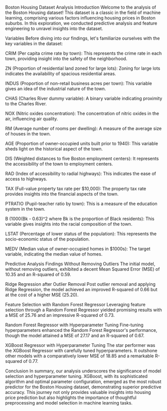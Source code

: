Boston Housing Dataset Analysis
Introduction
Welcome to the analysis of the Boston Housing dataset! This dataset is a classic in the field of machine learning, comprising various factors influencing housing prices in Boston suburbs. In this exploration, we conducted predictive analysis and feature engineering to unravel insights into the dataset.

Variables
Before diving into our findings, let's familiarize ourselves with the key variables in the dataset:

CRIM (Per capita crime rate by town): This represents the crime rate in each town, providing insight into the safety of the neighborhood.

ZN (Proportion of residential land zoned for large lots): Zoning for large lots indicates the availability of spacious residential areas.

INDUS (Proportion of non-retail business acres per town): This variable gives an idea of the industrial nature of the town.

CHAS (Charles River dummy variable): A binary variable indicating proximity to the Charles River.

NOX (Nitric oxides concentration): The concentration of nitric oxides in the air, influencing air quality.

RM (Average number of rooms per dwelling): A measure of the average size of houses in the town.

AGE (Proportion of owner-occupied units built prior to 1940): This variable sheds light on the historical aspect of the town.

DIS (Weighted distances to five Boston employment centers): It represents the accessibility of the town to employment centers.

RAD (Index of accessibility to radial highways): This indicates the ease of access to highways.

TAX (Full-value property tax rate per $10,000): The property tax rate provides insights into the financial aspects of the town.

PTRATIO (Pupil-teacher ratio by town): This is a measure of the education system in the town.

B (1000(Bk - 0.63)^2 where Bk is the proportion of Black residents): This variable gives insights into the racial composition of the town.

LSTAT (Percentage of lower status of the population): This represents the socio-economic status of the population.

MEDV (Median value of owner-occupied homes in $1000s): The target variable, indicating the median value of homes.

Predictive Analysis Findings
Without Removing Outliers
The initial model, without removing outliers, exhibited a decent Mean Squared Error (MSE) of 10.35 and an R-squared of 0.59.

Ridge Regression after Outlier Removal
Post outlier removal and applying Ridge Regression, the model achieved an improved R-squared of 0.66 but at the cost of a higher MSE (25.20).

Feature Selection with Random Forest Regressor
Leveraging feature selection through a Random Forest Regressor yielded promising results with a MSE of 25.76 and an impressive R-squared of 0.73.

Random Forest Regressor with Hyperparameter Tuning
Fine-tuning hyperparameters enhanced the Random Forest Regressor's performance, though the model attained a MSE of 27.17 and an R-squared of 0.67.

XGBoost Regressor with Hyperparameter Tuning
The star performer was the XGBoost Regressor with carefully tuned hyperparameters. It outshone other models with a comparatively lower MSE of 18.85 and a remarkable R-squared of 0.77.

Conclusion
In summary, our analysis underscores the significance of model selection and hyperparameter tuning. XGBoost, with its sophisticated algorithm and optimal parameter configuration, emerged as the most robust predictor for the Boston Housing dataset, demonstrating superior predictive accuracy. This journey not only provides valuable insights into housing price prediction but also highlights the importance of thoughtful preprocessing and model selection in machine learning tasks.
